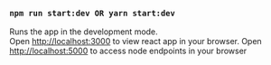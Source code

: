 ### `npm run start:dev OR yarn start:dev`

Runs the app in the development mode.\
Open [http://localhost:3000](http://localhost:3000) to view react app in your browser.
Open [http://localhost:5000](http://localhost:5000) to access node endpoints in your browser
